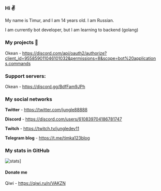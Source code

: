 ### Hi :v:

My name is Timur, and I am 14 years old. I am Russian.

I am currently bot developer, but I am learning to backend (golang)

### My projects 👾

Okean - https://discord.com/api/oauth2/authorize?client_id=955859011046101032&permissions=8&scope=bot%20applications.commands

### Support servers:

Okean - https://discord.gg/BdfFam9JPh

### My social networks

**Twitter** - https://twitter.com/jungle88888

**Discord** - https://discord.com/users/610839704186781747

**Twitch** - https://twitch.tv/jungledev11

**Telegram blog** - https://t.me/timka123blog

### My stats in GitHub 

![stats](https://github-readme-stats.vercel.app/api?username=jungledev1&show_icons=true&theme=radical)]

#### Donate me

Qiwi - https://qiwi.ru/n/VAKZN
